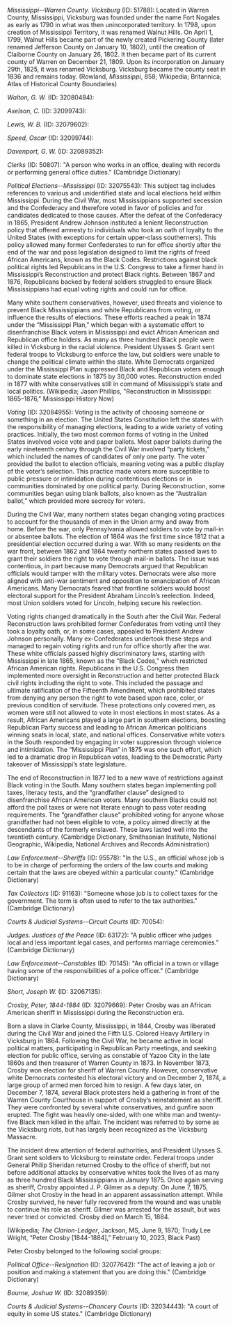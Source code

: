 *Mississippi--Warren County. Vicksburg* (ID: 51788): Located in Warren County, Mississippi, Vicksburg was founded under the name Fort Nogales as early as 1790 in what was then unincorporated territory. In 1798, upon creation of Mississippi Territory, it was renamed Walnut Hills. On April 1, 1799, Walnut Hills became part of the newly created Pickering County (later renamed Jefferson County on January 10, 1802), until the creation of Claiborne County on January 26, 1802. It then became part of its current county of Warren on December 21, 1809. Upon its incorporation on January 29th, 1825, it was renamed Vicksburg. Vicksburg became the county seat in 1836 and remains today. (Rowland, <i>Mississippi</i>, 858; Wikipedia; Britannica; Atlas of Historical County Boundaries)

*Walton, G. W.* (ID: 32080484): 

*Axelson, C.* (ID: 32099743): 

*Lewis, W. B.* (ID: 32079602): 

*Speed, Oscar* (ID: 32099744): 

*Davenport, G. W.* (ID: 32089352): 

*Clerks* (ID: 50807): "A person who works in an office, dealing with records or performing general office duties." (Cambridge Dictionary)

*Political Elections--Mississippi* (ID: 32075543): This subject tag includes references to various and unidentified state and local elections held within Mississippi. During the Civil War, most Mississippians supported secession and the Confederacy and therefore voted in favor of policies and for candidates dedicated to those causes. After the defeat of the Confederacy in 1865, President Andrew Johnson instituted a lenient Reconstruction policy that offered amnesty to individuals who took an oath of loyalty to the United States (with exceptions for certain upper-class southerners). This policy allowed many former Confederates to run for office shortly after the end of the war and pass legislation designed to limit the rights of freed African Americans, known as the Black Codes. Restrictions against black political rights led Republicans in the U.S. Congress to take a firmer hand in Mississippi’s Reconstruction and protect Black rights. Between 1867 and 1876, Republicans backed by federal soldiers struggled to ensure Black Mississippians had equal voting rights and could run for office. 

Many white southern conservatives, however, used threats and violence to prevent Black Mississippians and white Republicans from voting, or influence the results of elections. These efforts reached a peak in 1874 under the “Mississippi Plan,” which began with a systematic effort to disenfranchise Black voters in Mississippi and evict African American and Republican office holders. As many as three hundred Black people were killed in Vicksburg in the racial violence. President Ulysses S. Grant sent federal troops to Vicksburg to enforce the law, but soldiers were unable to change the political climate within the state. White Democrats organized under the Mississippi Plan suppressed Black and Republican voters enough to dominate state elections in 1875 by 30,000 votes. Reconstruction ended in 1877 with white conservatives still in command of Mississippi’s state and local politics. (Wikipedia; Jason Phillips, "Reconstruction in Mississippi: 1865–1876," Mississippi History Now)

*Voting* (ID: 32084955): Voting is the activity of choosing someone or something in an election. The United States Constitution left the states with the responsibility of managing elections, leading to a wide variety of voting practices. Initially, the two most common forms of voting in the United States involved voice vote and paper ballots. Most paper ballots during the early nineteenth century through the Civil War involved “party tickets,” which included the names of candidates of only one party. The voter provided the ballot to election officials, meaning voting was a public display of the voter’s selection. This practice made voters more susceptible to public pressure or intimidation during contentious elections or in communities dominated by one political party. During Reconstruction, some communities began using blank ballots, also known as the “Australian ballot,” which provided more secrecy for voters. 

During the Civil War, many northern states began changing voting practices to account for the thousands of men in the Union army and away from home. Before the war, only Pennsylvania allowed soldiers to vote by mail-in or absentee ballots. The election of 1864 was the first time since 1812 that a presidential election occurred during a war. With so many residents on the war front, between 1862 and 1864 twenty northern states passed laws to grant their soldiers the right to vote through mail-in ballots. The issue was contentious, in part because many Democrats argued that Republican officials would tamper with the military votes. Democrats were also more aligned with anti-war sentiment and opposition to emancipation of African Americans. Many Democrats feared that frontline soldiers would boost electoral support for the President Abraham Lincoln’s reelection. Indeed, most Union soldiers voted for Lincoln, helping secure his reelection.

Voting rights changed dramatically in the South after the Civil War. Federal Reconstruction laws prohibited former Confederates from voting until they took a loyalty oath, or, in some cases, appealed to President Andrew Johnson personally. Many ex-Confederates undertook these steps and managed to regain voting rights and run for office shortly after the war. These white officials passed highly discriminatory laws, starting with Mississippi in late 1865, known as the “Black Codes,” which restricted African American rights. Republicans in the U.S. Congress then implemented more oversight in Reconstruction and better protected Black civil rights including the right to vote. This included the passage and ultimate ratification of the Fifteenth Amendment, which prohibited states from denying any person the right to vote based upon race, color, or previous condition of servitude. These protections only covered men, as women were still not allowed to vote in most elections in most states. As a result, African Americans played a large part in southern elections, boosting Republican Party success and leading to African American politicians winning seats in local, state, and national offices. Conservative white voters in the South responded by engaging in voter suppression through violence and intimidation. The “Mississippi Plan” in 1875 was one such effort, which led to a dramatic drop in Republican votes, leading to the Democratic Party takeover of Mississippi’s state legislature.

The end of Reconstruction in 1877 led to a new wave of restrictions against Black voting in the South. Many southern states began implementing poll taxes, literacy tests, and the “grandfather clause” designed to disenfranchise African American voters. Many southern Blacks could not afford the poll taxes or were not literate enough to pass voter reading requirements. The “grandfather clause” prohibited voting for anyone whose grandfather had not been eligible to vote, a policy aimed directly at the descendants of the formerly enslaved. These laws lasted well into the twentieth century. (Cambridge Dictionary, Smithsonian Institute, National Geographic, Wikipedia, National Archives and Records Administration)

*Law Enforcement--Sheriffs* (ID: 95578): "In the U.S., an official whose job is to be in charge of performing the orders of the law courts and making certain that the laws are obeyed within a particular county." (Cambridge Dictionary)

*Tax Collectors* (ID: 91163): "Someone whose job is to collect taxes for the government. The term is often used to refer to the tax authorities." (Cambridge Dictionary)

*Courts & Judicial Systems--Circuit Courts* (ID: 70054): 

*Judges. Justices of the Peace* (ID: 63172): "A public officer who judges local and less important legal cases, and performs marriage ceremonies." (Cambridge Dictionary)

*Law Enforcement--Constables* (ID: 70145): "An official in a town or village having some of the responsibilities of a police officer." (Cambridge Dictionary)

*Short, Joseph W.* (ID: 32067135): 

*Crosby, Peter, 1844-1884* (ID: 32079669): Peter Crosby was an African American sheriff in Mississippi during the Reconstruction era. 

Born a slave in Clarke County, Mississippi, in 1844, Crosby was liberated during the Civil War and joined the Fifth U.S. Colored Heavy Artillery in Vicksburg in 1864. Following the Civil War, he became active in local political matters, participating in Republican Party meetings, and seeking election for public office, serving as constable of Yazoo City in the late 1860s and then treasurer of Warren County in 1873. In November 1873, Crosby won election for sheriff of Warren County. However, conservative white Democrats contested his electoral victory and on December 2, 1874, a large group of armed men forced him to resign. A few days later, on December 7, 1874, several Black protesters held a gathering in front of the Warren County Courthouse in support of Crosby’s reinstatement as sheriff. They were confronted by several white conservatives, and gunfire soon erupted. The fight was heavily one-sided, with one white man and twenty-five Black men killed in the affair. The incident was referred to by some as the Vicksburg riots, but has largely been recognized as the Vicksburg Massacre. 

The incident drew attention of federal authorities, and President Ulysses S. Grant sent soldiers to Vicksburg to reinstate order. Federal troops under General Philip Sheridan returned Crosby to the office of sheriff, but not before additional attacks by conservative whites took the lives of as many as three hundred Black Mississippians in January 1875. Once again serving as sheriff, Crosby appointed J. P. Gilmer as a deputy. On June 7, 1875, Gilmer shot Crosby in the head in an apparent assassination attempt. While Crosby survived, he never fully recovered from the wound and was unable to continue his role as sheriff. Gilmer was arrested for the assault, but was never tried or convicted. Crosby died on March 15, 1884. 

(Wikipedia; <i>The Clarion-Ledger</i>, Jackson, MS, June 9, 1870; Trudy Lee Wright, “Peter Crosby [1844-1884],” February 10, 2023, Black Past)

Peter Crosby belonged to the following social groups:

*Political Office--Resignation* (ID: 32077642): "The act of leaving a job or position and making a statement that you are doing this." (Cambridge Dictionary)

*Bourne, Joshua W.* (ID: 32089359): 

*Courts & Judicial Systems--Chancery Courts* (ID: 32034443): "A court of equity in some US states." (Cambridge Dictionary)

